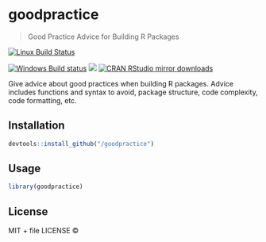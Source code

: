 
# goodpractice

> Good Practice Advice for Building R Packages

[![Linux Build Status](https://travis-ci.org//goodpractice.svg?branch=master)](https://travis-ci.org//goodpractice)

[![Windows Build status](https://ci.appveyor.com/api/projects/status/github//goodpractice?svg=true)](https://ci.appveyor.com/project//goodpractice)
[![](http://www.r-pkg.org/badges/version/goodpractice)](http://www.r-pkg.org/pkg/goodpractice)
[![CRAN RStudio mirror downloads](http://cranlogs.r-pkg.org/badges/goodpractice)](http://www.r-pkg.org/pkg/goodpractice)


Give advice about good practices when building R packages. Advice includes
  functions and syntax to avoid, package structure, code complexity, code
  formatting, etc.

## Installation

```r
devtools::install_github("/goodpractice")
```

## Usage

```r
library(goodpractice)
```

## License

MIT + file LICENSE © 
